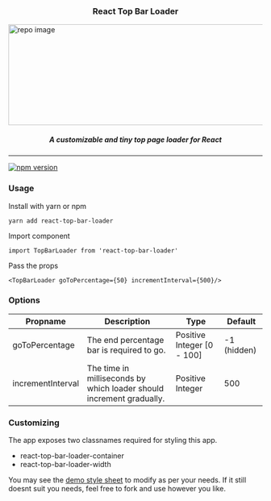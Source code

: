 <p align="center">
  <h3 align="center">React Top Bar Loader</h3>
  <img src="https://user-images.githubusercontent.com/17708702/56333074-5e8dcb00-61b0-11e9-816e-a6c8e3e7cd78.gif" alt="repo image" width="900" height="200" />
  <h5 align="center"><i>A customizable and tiny top page loader for React</i></h5>
</p>

---
[![npm version](https://badge.fury.io/js/react-top-bar-loader.svg)](https://badge.fury.io/js/react-top-bar-loader)

### Usage

Install with yarn or npm

`yarn add react-top-bar-loader`

Import component

`import TopBarLoader from 'react-top-bar-loader'`

Pass the props

`<TopBarLoader goToPercentage={50} incrementInterval={500}/>`

### Options

| Propname          | Description                                                          | Type                       | Default     |
| ----------------- | -------------------------------------------------------------------- | -------------------------- | ----------- |
| goToPercentage    | The end percentage bar is required to go.                            | Positive Integer [0 - 100] | -1 (hidden) |
| incrementInterval | The time in milliseconds by which loader should increment gradually. | Positive Integer           | 500         |

### Customizing

The app exposes two classnames required for styling this app.

- react-top-bar-loader-container
- react-top-bar-loader-width

You may see the [demo style sheet](https://github.com/eyeblinkdigital/react-top-bar-loader/blob/master/demo/styles.css) to modify as per your needs. If it still doesnt suit you needs, feel free to fork and use however you like.
